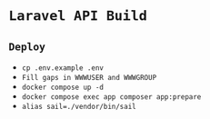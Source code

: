 # `Laravel API Build`

## `Deploy`

- `cp .env.example .env`
- `Fill gaps in WWWUSER and WWWGROUP`
- `docker compose up -d`
- `docker compose exec app composer app:prepare`
- `alias sail=./vendor/bin/sail`
